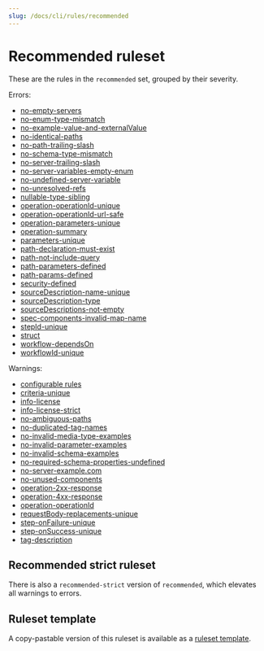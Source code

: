 ```yaml
---
slug: /docs/cli/rules/recommended
---
```


# Recommended ruleset

These are the rules in the `recommended` set, grouped by their severity.

Errors:

- [no-empty-servers](./oas/no-empty-servers.md)
- [no-enum-type-mismatch](./common/no-enum-type-mismatch.md)
- [no-example-value-and-externalValue](./oas/no-example-value-and-externalValue.md)
- [no-identical-paths](./oas/no-identical-paths.md)
- [no-path-trailing-slash](./oas/no-path-trailing-slash.md)
- [no-schema-type-mismatch](./common/no-schema-type-mismatch.md)
- [no-server-trailing-slash](./oas/no-server-trailing-slash.md)
- [no-server-variables-empty-enum](./oas/no-server-variables-empty-enum.md)
- [no-undefined-server-variable](./oas/no-undefined-server-variable.md)
- [no-unresolved-refs](./common/no-unresolved-refs.md)
- [nullable-type-sibling](./oas/nullable-type-sibling.md)
- [operation-operationId-unique](./oas/operation-operationId-unique.md)
- [operation-operationId-url-safe](./oas/operation-operationId-url-safe.md)
- [operation-parameters-unique](./oas/operation-parameters-unique.md)
- [operation-summary](./oas/operation-summary.md)
- [parameters-unique](./arazzo/parameters-unique.md)
- [path-declaration-must-exist](./oas/path-declaration-must-exist.md)
- [path-not-include-query](./oas/path-not-include-query.md)
- [path-parameters-defined](./oas/path-parameters-defined.md)
- [path-params-defined](./oas/path-parameters-defined.md)
- [security-defined](./oas/security-defined.md)
- [sourceDescription-name-unique](./arazzo/sourceDescriptions-name-unique.md)
- [sourceDescription-type](./arazzo/sourceDescriptions-type.md)
- [sourceDescriptions-not-empty](./arazzo/sourceDescriptions-not-empty.md)
- [spec-components-invalid-map-name](./oas/spec-components-invalid-map-name.md)
- [stepId-unique](./arazzo/stepId-unique.md)
- [struct](./common/struct.md)
- [workflow-dependsOn](./arazzo/workflow-dependsOn.md)
- [workflowId-unique](./arazzo/workflowId-unique.md)

Warnings:

- [configurable rules](./configurable-rules.md)
- [criteria-unique](./arazzo/criteria-unique.md)
- [info-license](./oas/info-license.md)
- [info-license-strict](./oas/info-license-strict.md)
- [no-ambiguous-paths](./oas/no-ambiguous-paths.md)
- [no-duplicated-tag-names](./oas/no-duplicated-tag-names.md)
- [no-invalid-media-type-examples](./oas/no-invalid-media-type-examples.md)
- [no-invalid-parameter-examples](./oas/no-invalid-parameter-examples.md)
- [no-invalid-schema-examples](./oas/no-invalid-schema-examples.md)
- [no-required-schema-properties-undefined](./common/no-required-schema-properties-undefined.md)
- [no-server-example.com](./oas/no-server-example-com.md)
- [no-unused-components](./oas/no-unused-components.md)
- [operation-2xx-response](./oas/operation-2xx-response.md)
- [operation-4xx-response](./oas/operation-4xx-response.md)
- [operation-operationId](./oas/operation-operationId.md)
- [requestBody-replacements-unique](./arazzo/requestBody-replacements-unique.md)
- [step-onFailure-unique](./arazzo/step-onFailure-unique.md)
- [step-onSuccess-unique](./arazzo/step-onSuccess-unique.md)
- [tag-description](./oas/tag-description.md)

## Recommended strict ruleset

There is also a `recommended-strict` version of `recommended`, which elevates all warnings to errors.

## Ruleset template

A copy-pastable version of this ruleset is available as a [ruleset template](./ruleset-templates.md).
